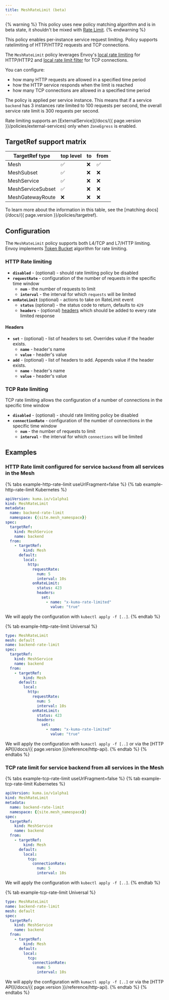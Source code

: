 ```yaml
---
title: MeshRateLimit (beta)
---
```


{% warning %}
This policy uses new policy matching algorithm and is in beta state,
it shouldn't be mixed with [Rate Limit](../rate-limit).
{% endwarning %}

This policy enables per-instance service request limiting. Policy supports ratelimiting of HTTP/HTTP2 requests and TCP connections.

The `MeshRateLimit` policy leverages Envoy's [local rate limiting](https://www.envoyproxy.io/docs/envoy/latest/configuration/http/http_filters/local_rate_limit_filter) for HTTP/HTTP2 and [local rate limit filter](https://www.envoyproxy.io/docs/envoy/latest/configuration/listeners/network_filters/local_rate_limit_filter) for TCP connections.

You can configure:
* how many HTTP requests are allowed in a specified time period
* how the HTTP service responds when the limit is reached
* how many TCP connections are allowed in a specified time period

The policy is applied per service instance. This means that if a service `backend` has 3 instances rate limited to 100 requests per second, the overall service rate limit is 300 requests per second.

Rate limiting supports an [ExternalService](/docs/{{ page.version }}/policies/external-services) only when `ZoneEgress` is enabled.

## TargetRef support matrix

| TargetRef type    | top level | to  | from |
| ----------------- | --------- | --- | ---- |
| Mesh              | ✅        | ❌  | ✅   |
| MeshSubset        | ✅        | ❌  | ❌   |
| MeshService       | ✅        | ❌  | ❌   |
| MeshServiceSubset | ✅        | ❌  | ❌   |
| MeshGatewayRoute  | ❌        | ❌  | ❌   |

To learn more about the information in this table, see the [matching docs](/docs/{{ page.version }}/policies/targetref).

## Configuration

The `MeshRateLimit` policy supports both L4/TCP and L7/HTTP limiting. Envoy implements [Token Bucket](https://www.envoyproxy.io/docs/envoy/latest/api-v3/type/v3/token_bucket.proto) algorithm for rate limiting.

### HTTP Rate limiting

 - **`disabled`** - (optional) - should rate limiting policy be disabled
 - **`requestRate`** - configuration of the number of requests in the specific time window
   - **`num`** - the number of requests to limit
   - **`interval`** - the interval for which `requests` will be limited
 - **`onRateLimit`** (optional) - actions to take on RateLimit event
     - **`status`**  (optional) - the status code to return, defaults to `429`
     - **`headers`** - (optional) [headers](#headers) which should be added to every rate limited response

#### Headers

- **`set`** - (optional) - list of headers to set. Overrides value if the header exists.
  - **`name`** - header's name
  - **`value`** - header's value
- **`add`** - (optional) - list of headers to add. Appends value if the header exists.
  - **`name`** - header's name
  - **`value`** - header's value

### TCP Rate limiting

TCP rate limiting allows the configuration of a number of connections in the specific time window

 - **`disabled`** - (optional) - should rate limiting policy be disabled
 - **`connectionRate`** - configuration of the number of connections in the specific time window
   - **`num`** - the number of requests to limit
   - **`interval`** - the interval for which `connections` will be limited

## Examples

### HTTP Rate limit configured for service `backend` from all services in the Mesh

{% tabs example-http-rate-limit useUrlFragment=false %}
{% tab example-http-rate-limit Kubernetes %}

```yaml
apiVersion: kuma.io/v1alpha1
kind: MeshRateLimit
metadata:
  name: backend-rate-limit
  namespace: {{site.mesh_namespace}}
spec:
  targetRef:
    kind: MeshService
    name: backend
  from:
    - targetRef:
        kind: Mesh
      default:
        local:
          http:
            requestRate:
              num: 5
              interval: 10s
            onRateLimit:
              status: 423
              headers:
                set:
                  - name: "x-kuma-rate-limited"
                    value: "true"
```
We will apply the configuration with `kubectl apply -f [..]`.
{% endtab %}

{% tab example-http-rate-limit Universal %}

```yaml
type: MeshRateLimit
mesh: default
name: backend-rate-limit
spec:
  targetRef:
    kind: MeshService
    name: backend
  from:
    - targetRef:
        kind: Mesh
      default:
        local:
          http:
            requestRate:
              num: 5
              interval: 10s
            onRateLimit:
              status: 423
              headers:
                set:
                  - name: "x-kuma-rate-limited"
                    value: "true"
```
We will apply the configuration with `kumactl apply -f [..]` or via the [HTTP API](/docs/{{ page.version }}/reference/http-api).
{% endtab %}
{% endtabs %}

### TCP rate limit for service backend from all services in the Mesh

{% tabs example-tcp-rate-limit useUrlFragment=false %}
{% tab example-tcp-rate-limit Kubernetes %}

```yaml
apiVersion: kuma.io/v1alpha1
kind: MeshRateLimit
metadata:
  name: backend-rate-limit
  namespace: {{site.mesh_namespace}}
spec:
  targetRef:
    kind: MeshService
    name: backend
  from:
    - targetRef:
        kind: Mesh
      default:
        local:
          tcp:
            connectionRate:
              num: 5
              interval: 10s
```

We will apply the configuration with `kubectl apply -f [..]`.
{% endtab %}

{% tab example-tcp-rate-limit Universal %}

```yaml
type: MeshRateLimit
name: backend-rate-limit
mesh: default
spec:
  targetRef:
    kind: MeshService
    name: backend
  from:
    - targetRef:
        kind: Mesh
      default:
        local:
          tcp:
            connectionRate:
              num: 5
              interval: 10s
```

We will apply the configuration with `kumactl apply -f [..]` or via the [HTTP API](/docs/{{ page.version }}/reference/http-api).
{% endtab %}
{% endtabs %}

